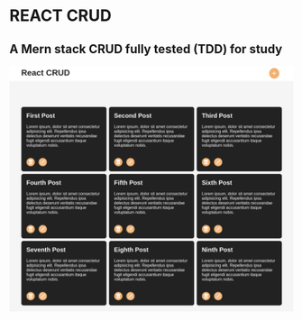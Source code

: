 # REACT CRUD

## A Mern stack CRUD fully tested (TDD) for study

![APP preview](./public/reactcrud.png)
